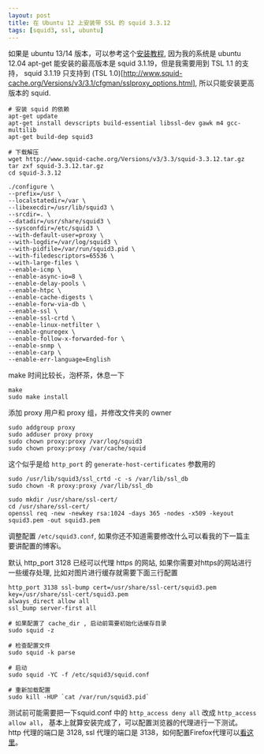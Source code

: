 ```yaml
---
layout: post
title: 在 Ubuntu 12 上安装带 SSL 的 squid 3.3.12
tags: [squid3, ssl, ubuntu]
---
```


如果是 ubuntu 13/14 版本，可以参考这个[安装教程](http://www.cyborgworkshop.org/2013/12/12/installing-squid-3-3-8-and-squidguard-on-ubuntu-13-10-with-transparent-http-and-https/),
因为我的系统是 ubuntu 12.04 apt-get 能安装的最高版本是 squid 3.1.19，但是我需要用到 TSL 1.1 的支持，
squid 3.1.19 只支持到 (TSL 1.0)[http://www.squid-cache.org/Versions/v3/3.1/cfgman/sslproxy_options.html],
所以只能安装更高版本的 squid.

```
# 安装 squid 的依赖
apt-get update
apt-get install devscripts build-essential libssl-dev gawk m4 gcc-multilib
apt-get build-dep squid3

# 下载解压
wget http://www.squid-cache.org/Versions/v3/3.3/squid-3.3.12.tar.gz
tar zxf squid-3.3.12.tar.gz
cd squid-3.3.12
```

```
./configure \
--prefix=/usr \
--localstatedir=/var \
--libexecdir=/usr/lib/squid3 \
--srcdir=. \
--datadir=/usr/share/squid3 \
--sysconfdir=/etc/squid3 \
--with-default-user=proxy \
--with-logdir=/var/log/squid3 \
--with-pidfile=/var/run/squid3.pid \
--with-filedescriptors=65536 \
--with-large-files \
--enable-icmp \
--enable-async-io=8 \
--enable-delay-pools \
--enable-htpc \
--enable-cache-digests \
--enable-forw-via-db \
--enable-ssl \
--enable-ssl-crtd \
--enable-linux-netfilter \
--enable-gnuregex \
--enable-follow-x-forwarded-for \
--enable-snmp \
--enable-carp \
--enable-err-language=English
```

make 时间比较长，泡杯茶，休息一下
```
make
sudo make install
```


添加 proxy 用户和 proxy 组，并修改文件夹的 owner
```
sudo addgroup proxy
sudo adduser proxy proxy
sudo chown proxy:proxy /var/log/squid3
sudo chown proxy:proxy /var/cache/squid
```

这个似乎是给 `http_port` 的 `generate-host-certificates` 参数用的
```
sudo /usr/lib/squid3/ssl_crtd -c -s /var/lib/ssl_db
sudo chown -R proxy:proxy /var/lib/ssl_db
```

```
sudo mkdir /usr/share/ssl-cert/
cd /usr/share/ssl-cert/
openssl req -new -newkey rsa:1024 -days 365 -nodes -x509 -keyout squid3.pem -out squid3.pem
```

调整配置 `/etc/squid3.conf`, 如果你还不知道需要修改什么可以看我的下一篇主要讲配置的博客i。

默认 http_port 3128 已经可以代理 https 的网站, 如果你需要对https的网站进行一些缓存处理, 比如对图片进行缓存就需要下面三行配置
```
http_port 3138 ssl-bump cert=/usr/share/ssl-cert/squid3.pem key=/usr/share/ssl-cert/squid3.pem
always_direct allow all
ssl_bump server-first all
```

```
# 如果配置了 cache_dir , 启动前需要初始化话缓存目录
sudo squid -z

# 检查配置文件
sudo squid -k parse

# 启动
sudo squid -YC -f /etc/squid3/squid.conf

# 重新加载配置
sudo kill -HUP `cat /var/run/squid3.pid`
```

测试前可能需要把一下squid.conf 中的 `http_access deny all` 改成 `http_access allow all`，
基本上就算安装完成了，可以配置浏览器的代理进行一下测试。
http 代理的端口是 3128, ssl 代理的端口是 3138，如何配置Firefox代理可以[看这里](http://freeproxylist2014.blogspot.com/2014/01/how-to-enter-proxy-settings-in-firefox.html)。
